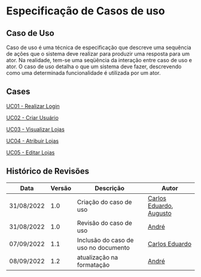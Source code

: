 # Especificação de Casos de uso

## Caso de Uso

<p>
Caso de uso é uma técnica de especificação que descreve uma sequência de ações que o sistema deve realizar para produzir uma resposta para um ator. Na realidade, tem-se uma seqüência da interação entre caso de uso e ator. O caso de uso detalha o que um sistema deve fazer, descrevendo como uma determinada funcionalidade é utilizada por um ator.
</p>

## Cases
[UC01 - Realizar Login](UC01.md)

[UC02 - Criar Usuário](UC02.md)

[UC03 - Visualizar Lojas](UC03.md)

[UC04 - Atribuir Lojas](UC04.md)

[UC05 - Editar Lojas](UC05.md)

## Histórico de Revisões
| Data       | Versão | Descrição                            | Autor                                                                                     |
| ---------- | ------ | ------------------------------------ | ----------------------------------------------------------------------------------------- |
| 31/08/2022 | 1.0    | Criação do caso de uso               | [Carlos Eduardo](https://github.com/CaduRoriz), [Augusto](https://github.com/augustocrmg) |
| 31/08/2022 | 1.0    | Revisão do caso de uso               | [André](https://github.com/dartmol203)                                                    |
| 07/09/2022 | 1.1    | Inclusão do caso de uso no documento | [Carlos Eduardo](https://github.com/CaduRoriz)                                            |
| 08/09/2022 | 1.2    | atualização na formatação            | [André](https://github.com/dartmol203)                                                    |
